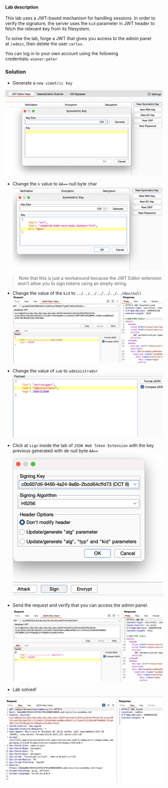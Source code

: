 
#### Lab description


This lab uses a JWT-based mechanism for handling sessions. In order to verify the signature, the server uses the `kid` parameter in JWT header to fetch the relevant key from its filesystem.

To solve the lab, forge a JWT that gives you access to the admin panel at `/admin`, then delete the user `carlos`.

You can log in to your own account using the following credentials: `wiener:peter`


### Solution

* Generate a `new simetric key`

![](../img/Pasted_image_20230526214102.png)

* Change the `k` value to `AA==` null byte char
![](../img/Pasted_image_20230526214216.png)

>  Note that this is just a workaround because the JWT Editor extension won't allow you to sign tokens using an empty string.

* Change the value of the `kid` to `../../../../../../../dev/null`
![](../img/Pasted_image_20230526214605.png)

* Change the value of `sub` to `administrador`
![](../img/Pasted_image_20230526214654.png)

* Click at `sign` inside the tab of `JSON Web Token Extension` with the key previous generated with de null byte `AA==`
![](../img/Pasted_image_20230526214830.png)

* Send the request and verify that you can access the admin panel.
![](../img/Pasted_image_20230526214939.png)

* Lab solved!

![](../img/Pasted_image_20230526215043.png)







